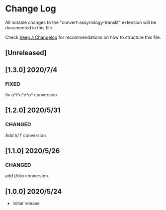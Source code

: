 # Change Log

All notable changes to the "convert-assyriology-translit" extension will be documented in this file.

Check [Keep a Changelog](http://keepachangelog.com/) for recommendations on how to structure this file.

## [Unreleased]

## [1.3.0] 2020/7/4
### FIXED
fix a^i^u^e^o^ conversion

## [1.2.0] 2020/5/31
### CHANGED
Add ḥ/ʿ/ʾ conversion

## [1.1.0] 2020/5/26
### CHANGED
add ṯ/ô/ō conversion.

## [1.0.0] 2020/5/24
- Initial release